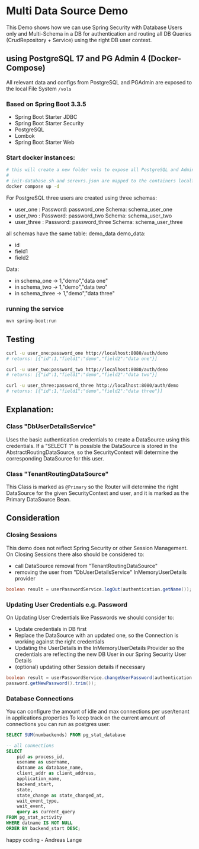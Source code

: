# Multi Data Source Demo

This Demo shows how we can use Spring Security with Database Users only and Multi-Schema in a DB for authentication and 
routing all 
DB Queries (CrudRepository + Service) using the right DB user context.

## using PostgreSQL 17 and PG Admin 4 (Docker-Compose)

All relevant data and configs from PostgreSQL and PGAdmin are exposed to the local File System ```/vols```

### Based on Spring Boot 3.3.5

- Spring Boot Starter JDBC
- Spring Boot Starter Security
- PostgreSQL
- Lombok
- Spring Boot Starter Web

### Start docker instances:

```bash
# this will create a new folder vols to expose all PostgreSQL and Admin data
#
# init-database.sh and serevrs.json are mapped to the containers localfs
docker compose up -d
```

For PostgreSQL three users are created using three schemas:
- user_one : Password: password_one Schema: schema_user_one
- user_two : Password: password_two Schema: schema_user_two
- user_three : Password: password_three Schema: schema_user_three


all schemas have the same table: demo_data
 demo_data:
- id
- field1
- field2

Data:
- in schema_one -> 1,"demo","data one"
- in schema_two -> 1,"demo","data two"
- in schema_three -> 1,"demo","data three"


### running the service 

```bash
mvn spring-boot:run
```

## Testing
```bash
curl -u user_one:password_one http://localhost:8080/auth/demo
# returns: [{"id":1,"field1":"demo","field2":"data one"}]
```
```bash
curl -u user_two:password_two http://localhost:8080/auth/demo
# returns: [{"id":1,"field1":"demo","field2":"data two"}]
```
```bash
curl -u user_three:password_three http://localhost:8080/auth/demo
# returns: [{"id":1,"field1":"demo","field2":"data three"}]
```

## Explanation:

### Class "DbUserDetailsService"
Uses the basic authentication credentials to create a DataSource using this credentials.
If a "SELECT 1" is possible the DataSource is stored in the AbstractRoutingDataSource, so the SecurityContext will 
determine the corresponding DataSource for this user.

### Class "TenantRoutingDataSource"
This Class is marked as ```@Primary``` so the Router will determine the right DataSource for the given 
SecurityContext and user, and it is marked as the Primary DataSource Bean.


## Consideration

### Closing Sessions
This demo does not reflect Spring Security or other Session Management. 
On Closing Sessions there also should be considered to:
- call DataSource removal from "TenantRoutingDataSource"
- removing the user from "DbUserDetailsService" InMemoryUserDetails provider
```java
boolean result = userPasswordService.logOut(authentication.getName());
```

### Updating User Credentials e.g. Password
On Updating User Credentials like Passwords we should consider to:
- Update credentials in DB first
- Replace the DataSource with an updated one, so the Connection is working against the right credentials
- Updating the UserDetails in the InMemoryUserDetails Provider so the credentials are reflecting the new DB User in 
  our Spring Security User Details
- (optional) updating other Session details if necessary
```java
boolean result = userPasswordService.changeUserPassword(authentication.getName(), password.getOldPassword().trim(),
password.getNewPassword().trim());
```

### Database Connections
You can configure the amount of idle and max connections per user/tenant in applications.properties
To keep track on the current amount of connections you can run as postgres user: 
```sql
SELECT SUM(numbackends) FROM pg_stat_database

-- all connections
SELECT
    pid as process_id,
    usename as username,
    datname as database_name,
    client_addr as client_address,
    application_name,
    backend_start,
    state,
    state_change as state_changed_at,
    wait_event_type,
    wait_event,
    query as current_query
FROM pg_stat_activity
WHERE datname IS NOT NULL
ORDER BY backend_start DESC;


```

happy coding - Andreas Lange